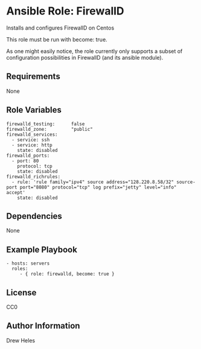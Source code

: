 Ansible Role: FirewallD
=========

Installs and configures FirewallD on Centos

This role must be run with become: true.

As one might easily notice, the role currently only supports a subset of configuration possibilities in FirewallD (and its ansible module).

Requirements
------------

None

Role Variables
--------------

    firewalld_testing:      false
    firewalld_zone:         "public"
    firewalld_services:
      - service: ssh
      - service: http
        state: disabled
    firewalld_ports:
      - port: 80
        protocol: tcp
        state: disabled
    firewalld_richrules:
      - rule: 'rule family="ipv4" source address="128.220.8.58/32" source-port port="8080" protocol="tcp" log prefix="jetty" level="info" accept'
        state: disabled

Dependencies
------------

None

Example Playbook
----------------

    - hosts: servers
      roles:
         - { role: firewalld, become: true }

License
-------

CC0

Author Information
------------------

Drew Heles
